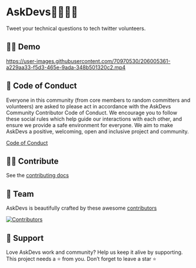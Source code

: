 # AskDevs👩‍💻👨‍💻

Tweet your technical questions to tech twitter volunteers.

## 👨‍💻 Demo


https://user-images.githubusercontent.com/70970530/206005361-a229aa33-f5d3-465e-9ada-348b501320c2.mp4




## 📄 Code of Conduct

Everyone in this community (from core members to random committers and volunteers) are asked to please act in accordance with the AskDevs Community Contributor Code of Conduct. We encourage you to follow these social rules which help guide our interactions with each other, and ensure we provide a safe environment for everyone. We aim to make AskDevs a positive, welcoming, open and inclusive project and community.

[Code of Conduct](code-of-conduct.md)


## 👨‍🍳 Contribute

See the [contributing docs](contributing.md)



## 🙌 Team


AskDevs is beautifully crafted by these awesome [contributors](https://github.com/codewithvoid/AskDevs/graphs/contributors)

[![Contributors](https://contrib.rocks/image?repo=codewithvoid/AskDevs)](https://github.com/codewithvoid/AskDevs/graphs/contributors)

## 🙏 Support

Love AskDevs work and community? Help us keep it alive by supporting.
This project needs a ⭐️ from you. Don’t forget to leave a star ⭐️

